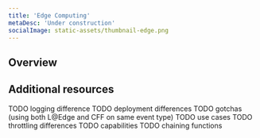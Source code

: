 ```yaml
---
title: 'Edge Computing'
metaDesc: 'Under construction'
socialImage: static-assets/thumbnail-edge.png
---
```

## Overview

## Additional resources
TODO logging difference
TODO deployment differences
TODO gotchas (using both L@Edge and CFF on same event type)
TODO use cases
TODO throttling differences
TODO capabilities
TODO chaining functions
